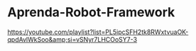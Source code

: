# Aprenda-Robot-Framework
https://youtube.com/playlist?list=PL5ipcSFH2tk8RWxtvuaOK-qpdAvlWkSoo&amp;si=vSNyr7LHCOoSY7-3
